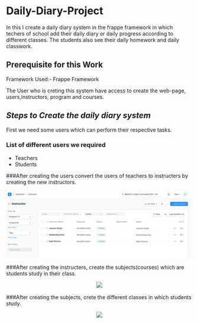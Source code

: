# Daily-Diary-Project
In this I create a daily diary system in the frappe framework in which techers of school add their daily diary or daily progress according to different classes. The students also see their daily homework and daily classwork.

## Prerequisite for this Work
Framework Used:- Frappe Framework

The User who is creting this system have access to create the web-page, users,instructors, program and courses.

## ***Steps to Create the daily diary system***

First we need some users which can perform their respective tasks. 

### List of different users we required

- Teachers
- Students

###After creating the users convert the users of teachers to instructers by creating the new instructors. 

<p align="center">
  <img src="img/1.png" />
</p>

###After creating the instructers, create the subjects(courses) which are students study in their class.

<p align="center">
  <img src="images/2.png" />
</p>

###After creating the subjects, crete the different classes in which students study.

<p align="center">
  <img src="images/3.png" />
</p>










